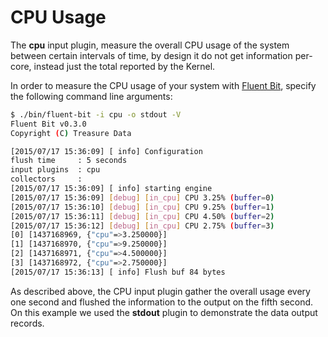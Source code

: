# CPU Usage

The __cpu__ input plugin, measure the overall CPU usage of the system between certain intervals of time, by design it do not get information per-core, instead just the total reported by the Kernel.

In order to measure the CPU usage of your system with [Fluent Bit](http://fluentbit.io), specify the following command line arguments:

```bash
$ ./bin/fluent-bit -i cpu -o stdout -V
Fluent Bit v0.3.0
Copyright (C) Treasure Data

[2015/07/17 15:36:09] [ info] Configuration
flush time     : 5 seconds
input plugins  : cpu
collectors     :
[2015/07/17 15:36:09] [ info] starting engine
[2015/07/17 15:36:09] [debug] [in_cpu] CPU 3.25% (buffer=0)
[2015/07/17 15:36:10] [debug] [in_cpu] CPU 9.25% (buffer=1)
[2015/07/17 15:36:11] [debug] [in_cpu] CPU 4.50% (buffer=2)
[2015/07/17 15:36:12] [debug] [in_cpu] CPU 2.75% (buffer=3)
[0] [1437168969, {"cpu"=>3.250000}]
[1] [1437168970, {"cpu"=>9.250000}]
[2] [1437168971, {"cpu"=>4.500000}]
[3] [1437168972, {"cpu"=>2.750000}]
[2015/07/17 15:36:13] [ info] Flush buf 84 bytes

```

As described above, the CPU input plugin gather the overall usage every one second and flushed the information to the output on the fifth second. On this example we used the __stdout__ plugin to demonstrate the data output records.
